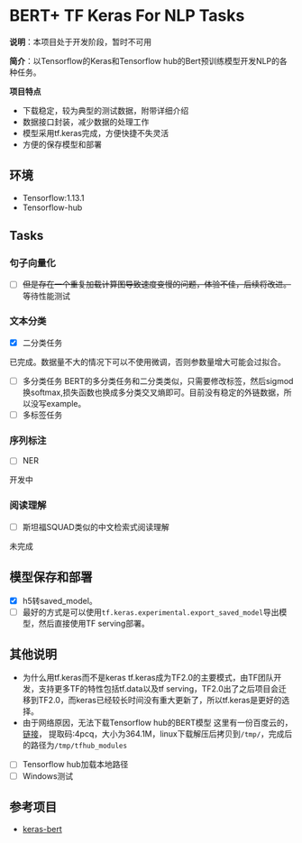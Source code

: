 # BERT+ TF Keras For NLP Tasks
**说明**：本项目处于开发阶段，暂时不可用

**简介**：以Tensorflow的Keras和Tensorflow hub的Bert预训练模型开发NLP的各种任务。

**项目特点**
- 下载稳定，较为典型的测试数据，附带详细介绍
- 数据接口封装，减少数据的处理工作
- 模型采用tf.keras完成，方便快捷不失灵活
- 方便的保存模型和部署

## 环境
- Tensorflow:1.13.1
- Tensorflow-hub

## Tasks
### 句子向量化
- [ ]  ~~但是存在一个重复加载计算图导致速度变慢的问题，体验不佳，后续将改进。~~ 等待性能测试
### 文本分类
- [x] 二分类任务

已完成。数据量不大的情况下可以不使用微调，否则参数量增大可能会过拟合。
- [ ] 多分类任务
BERT的多分类任务和二分类类似，只需要修改标签，然后sigmod换softmax,损失函数也换成多分类交叉熵即可。目前没有稳定的外链数据，所以没写example。
- [ ] 多标签任务

### 序列标注
- [ ] NER

开发中
### 阅读理解
- [ ] 斯坦福SQUAD类似的中文检索式阅读理解

未完成
## 模型保存和部署
- [x] h5转saved_model。
- [ ] 最好的方式是可以使用`tf.keras.experimental.export_saved_model`导出模型，然后直接使用TF serving部署。

## 其他说明
- 为什么用tf.keras而不是keras
tf.keras成为TF2.0的主要模式，由TF团队开发，支持更多TF的特性包括tf.data以及tf serving，TF2.0出了之后项目会迁移到TF2.0，而keras已经较长时间没有重大更新了，所以tf.keras是更好的选择。
- 由于网络原因，无法下载Tensorflow hub的BERT模型
这里有一份百度云的，[链接](https://pan.baidu.com/s/1Gm9Hcs4ysJGITKUoPZJxNg)， 提取码:4pcq，大小为364.1M，linux下载解压后拷贝到`/tmp/`，完成后的路径为`/tmp/tfhub_modules`
 - [ ] Tensorflow hub加载本地路径
 - [ ] Windows测试

## 参考项目
- [keras-bert](https://github.com/strongio/keras-bert)
